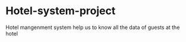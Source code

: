 ﻿# Hotel-system-project


Hotel mangenment system help us to know all the data of guests at the hotel

